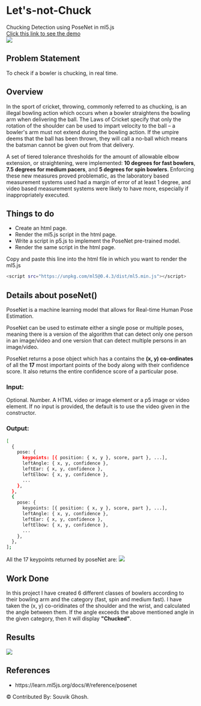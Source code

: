# Let's-not-Chuck
Chucking Detection using PoseNet in ml5.js <br>
<a href = "https://youtu.be/brfo2NRzb78">Click this link to see the demo</a> <br>
<img src = "https://img.shields.io/youtube/views/brfo2NRzb78?style=social">

## Problem Statement 
To check if a bowler is chucking, in real time. 


## Overview 
In the sport of cricket, throwing, commonly referred to as chucking, is an illegal bowling action which occurs when a bowler straightens the bowling arm when delivering the ball. The Laws of Cricket specify that only the rotation of the shoulder can be used to impart velocity to the ball – a bowler's arm must not extend during the bowling action. If the umpire deems that the ball has been thrown, they will call a no-ball which means the batsman cannot be given out from that delivery.

A set of tiered tolerance thresholds for the amount of allowable elbow extension, or straightening, were implemented: **10 degrees for fast bowlers**, **7.5 degrees for medium pacers**, and **5 degrees for spin bowlers**. Enforcing these new measures proved problematic, as the laboratory based measurement systems used had a margin of error of at least 1 degree, and video based measurement systems were likely to have more, especially if inappropriately executed. 

## Things to do 
<ul>
  <li>Create an html page.</li>
  <li>Render the ml5.js script in the html page.</li>
  <li>Write a script in p5.js to implement the PoseNet pre-trained model.</li> 
  <li>Render the same script in the html page.</li>
</ul>

Copy and paste this line into the html file in which you want to render the ml5.js 
```bash 
<script src="https://unpkg.com/ml5@0.4.3/dist/ml5.min.js"></script>
```
## Details about poseNet() 
PoseNet is a machine learning model that allows for Real-time Human Pose Estimation.

PoseNet can be used to estimate either a single pose or multiple poses, meaning there is a version of the algorithm that can detect only one person in an image/video and one version that can detect multiple persons in an image/video.

PoseNet returns a pose object which has a contains the **(x, y) co-ordinates** of all the **17** most important points of the body along with their confidence score. It also returns the entire confidence score of a particular pose. 

### Input: 
Optional. Number. A HTML video or image element or a p5 image or video element. If no input is provided, the default is to use the video given in the constructor.

### Output:
```bash
[
  {
    pose: {
      keypoints: [{ position: { x, y }, score, part }, ...],
      leftAngle: { x, y, confidence },
      leftEar: { x, y, confidence },
      leftElbow: { x, y, confidence },
      ...
    },
  },
  {
    pose: {
      keypoints: [{ position: { x, y }, score, part }, ...],
      leftAngle: { x, y, confidence },
      leftEar: { x, y, confidence },
      leftElbow: { x, y, confidence },
      ...
    },
  },
];
```
All the 17 keypoints returned by poseNet are: <img src = "https://user-images.githubusercontent.com/35571958/84601334-011d0900-ae9d-11ea-8d72-3cd9aca86700.png"></img>

## Work Done 
In this project I have created 6 different classes of bowlers according to their bowling arm and the category (fast, spin and medium fast). I have taken the (x, y) co-oridinates of the shoulder and the wrist, and calculated the angle between them. If the angle exceeds the above mentioned angle in the given category, then it will display **"Chucked"**. 

## Results
<img src = "https://user-images.githubusercontent.com/35571958/84600664-ac778f00-ae98-11ea-9efa-ab601179e8f4.gif"></img>

## References
<ul>
  <li>https://learn.ml5js.org/docs/#/reference/posenet</li>
</ul>


<p>&#169; Contributed By: Souvik Ghosh. </p>
